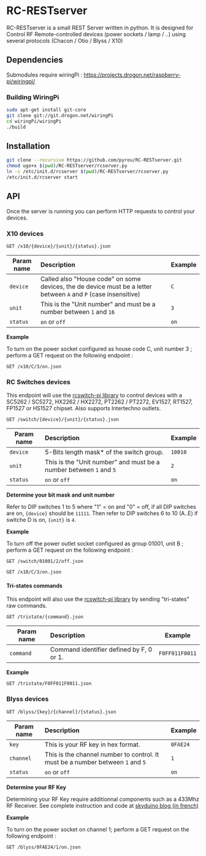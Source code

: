 RC-RESTserver
=============

RC-RESTserver is a small REST Server written in python. It is designed for Control RF Remote-controlled devices (power sockets / lamp / ..) using several protocols (Chacon / Otio / Blyss / X10)

## Dependencies

Submodules require wiringPi : https://projects.drogon.net/raspberry-pi/wiringpi/

### Building WiringPi

```bash
sudo apt-get install git-core
git clone git://git.drogon.net/wiringPi
cd wiringPi/wiringPi
./build
```

## Installation 

```bash
git clone --recursive https://github.com/pyrou/RC-RESTserver.git
chmod ugo+x $(pwd)/RC-RESTserver/rcserver.py
ln -s /etc/init.d/rcserver $(pwd)/RC-RESTserver/rcserver.py
/etc/init.d/rcserver start
```

## API

Once the server is running you can perform HTTP requests to control your devices.

### X10 devices

```
GET /x10/{device}/{unit}/{status}.json
```

| Param name | Description | Example |
| --- | :--- | --- |
| `device` | Called also "House code" on some devices, the de device must be a letter between `A` and `P` (case insensitive) | `C` |
| `unit` | This is the "Unit number" and must be a number between `1` and `16` | `3` |
| `status` | `on` or `off` | `on` |

**Example**

To turn on the power socket configured as house code C, unit number 3 ; perform a GET request on the following endpoint :

```
GET /x10/C/3/on.json 
```


### RC Switches devices

This endpoint will use the [rcswitch-pi library](https://github.com/r10r/rcswitch-pi) to control devices with a SC5262 / SC5272, HX2262 / HX2272, PT2262 / PT2272, EV1527, RT1527, FP1527 or HS1527 chipset. Also supports Intertechno outlets.

```
GET /switch/{device}/{unit}/{status}.json
```

| Param name | Description | Example |
| --- | :--- | --- |
| `device` | 5-Bits length mask* of the switch group. |  `10010` |
| `unit` | This is the "Unit number" and must be a number between `1` and `5` | `2` |
| `status` | `on` or `off` | `on` |

**Determine your bit mask and unit number**

Refer to DIP switches 1 to 5 where "1" = on and "0" = off, if all DIP switches are on, `{device}` should be `11111`. Then refer to DIP switches 6 to 10 (A..E) if switche D is on, `{unit}` is `4`.

**Example**

To turn off the power outlet socket configured as group 01001, unit B ; perform a GET request on the following endpoint :

```
GET /switch/01001/2/off.json 
```


```
GET /x10/C/3/on.json 
```


#### Tri-states commands

This endpoint will also use the [rcswitch-pi library](https://github.com/r10r/rcswitch-pi) by sending "tri-states" raw commands.

```
GET /tristate/{command}.json
```

| Param name | Description | Example |
| --- | :--- | --- |
| `command` | Command identifier defined by F, 0 or 1. |  `F0FF011F0011` |

**Example**

```
GET /tristate/F0FF011F0011.json 
```

### Blyss devices

```
GET /blyss/{key}/{channel}/{status}.json
```

| Param name | Description | Example |
| --- | :--- | --- |
| `key` | This is your RF key in hex format. | `0FAE24` |
| `channel` | This is the channel number to control. It must be a number between `1` and `5` | `1` |
| `status` | `on` or `off` | `on` |

**Determine your RF Key**

Determining your RF Key require additionnal components such as a 433Mhz RF Receiver. See complete instruction and code at [skyduino blog (in french)](https://skyduino.wordpress.com/2012/07/19/hack-partie-2-reverse-engineering-des-interrupteurs-domotique-blyss/)

**Example**

To turn on the power socket on channel 1; perform a GET request on the following endpoint :

```
GET /blyss/0FAE24/1/on.json 
```
